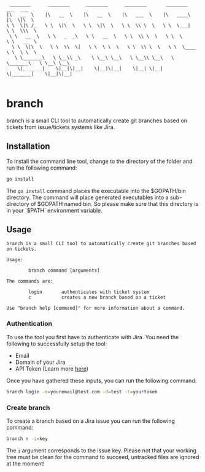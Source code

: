 ```
 ________      ________      ________      ________       ________      ___  ___     
|\   __  \    |\   __  \    |\   __  \    |\   ___  \    |\   ____\    |\  \|\  \    
\ \  \|\ /_   \ \  \|\  \   \ \  \|\  \   \ \  \\ \  \   \ \  \___|    \ \  \\\  \   
 \ \   __  \   \ \   _  _\   \ \   __  \   \ \  \\ \  \   \ \  \        \ \   __  \  
  \ \  \|\  \   \ \  \\  \|   \ \  \ \  \   \ \  \\ \  \   \ \  \____    \ \  \ \  \ 
   \ \_______\   \ \__\\ _\    \ \__\ \__\   \ \__\\ \__\   \ \_______\   \ \__\ \__\
    \|_______|    \|__|\|__|    \|__|\|__|    \|__| \|__|    \|_______|    \|__|\|__|
                                                                                     
```
# branch

branch is a small CLI tool to automatically create git branches based on tickets from issue/tickets systems like Jira.

## Installation

To install the command line tool, change to the directory of the folder and run the following command:

```bash
go install
```

The `go install` command places the executable into the $GOPATH/bin directory. The command will place generated executables into a sub-directory of $GOPATH named bin. So please make sure that this directory is in your `$PATH` environment variable.

## Usage

```
branch is a small CLI tool to automatically create git branches based on tickets.

Usage:

        branch command [arguments]

The commands are:

        login       authenticates with ticket system
        c           creates a new branch based on a ticket

Use "branch help [command]" for more information about a command.
```

### Authentication

To use the tool you first have to authenticate with Jira. You need the following to successfully setup the tool:

- Email
- Domain of your Jira
- API Token (Learn more [here](https://support.atlassian.com/atlassian-account/docs/manage-api-tokens-for-your-atlassian-account/))

Once you have gathered these inputs, you can run the following command:

```bash
branch login -e=youremail@test.com -d=test -t=yourtoken
```

### Create branch

To create a branch based on a Jira issue you can run the following command:

```bash
branch n -i=key
```

The `i` argument corresponds to the issue key. Please not that your working tree must be clean for the command to succeed, untracked files are ignored at the moment!
